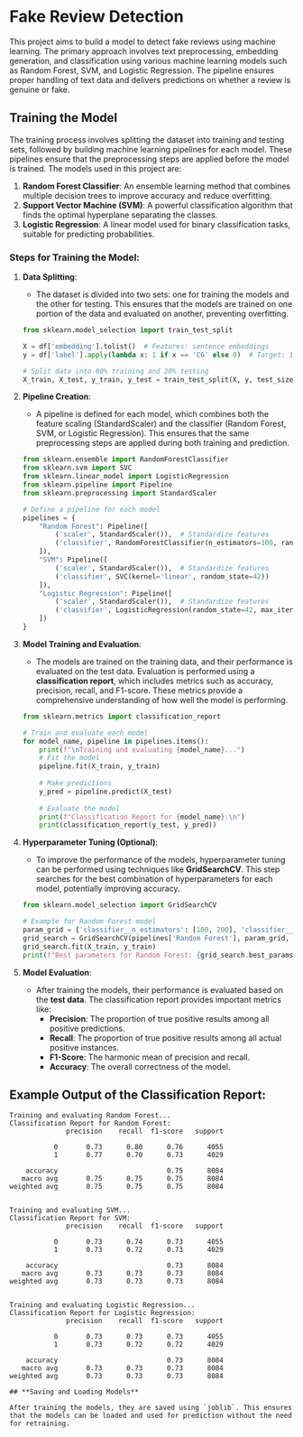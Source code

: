 # Fake Review Detection

This project aims to build a model to detect fake reviews using machine learning. The primary approach involves text preprocessing, embedding generation, and classification using various machine learning models such as Random Forest, SVM, and Logistic Regression. The pipeline ensures proper handling of text data and delivers predictions on whether a review is genuine or fake.

## Training the Model

The training process involves splitting the dataset into training and testing sets, followed by building machine learning pipelines for each model. These pipelines ensure that the preprocessing steps are applied before the model is trained. The models used in this project are:

1. **Random Forest Classifier**: An ensemble learning method that combines multiple decision trees to improve accuracy and reduce overfitting.
2. **Support Vector Machine (SVM)**: A powerful classification algorithm that finds the optimal hyperplane separating the classes.
3. **Logistic Regression**: A linear model used for binary classification tasks, suitable for predicting probabilities.

### Steps for Training the Model:

1. **Data Splitting**:
   - The dataset is divided into two sets: one for training the models and the other for testing. This ensures that the models are trained on one portion of the data and evaluated on another, preventing overfitting.

    ```python
    from sklearn.model_selection import train_test_split

    X = df['embedding'].tolist()  # Features: sentence embeddings
    y = df['label'].apply(lambda x: 1 if x == 'CG' else 0)  # Target: 1 for 'CG', 0 for 'OR'
    
    # Split data into 80% training and 20% testing
    X_train, X_test, y_train, y_test = train_test_split(X, y, test_size=0.2, random_state=42)
    ```

2. **Pipeline Creation**:
   - A pipeline is defined for each model, which combines both the feature scaling (StandardScaler) and the classifier (Random Forest, SVM, or Logistic Regression). This ensures that the same preprocessing steps are applied during both training and prediction.

    ```python
    from sklearn.ensemble import RandomForestClassifier
    from sklearn.svm import SVC
    from sklearn.linear_model import LogisticRegression
    from sklearn.pipeline import Pipeline
    from sklearn.preprocessing import StandardScaler

    # Define a pipeline for each model
    pipelines = {
        "Random Forest": Pipeline([
            ('scaler', StandardScaler()),  # Standardize features
            ('classifier', RandomForestClassifier(n_estimators=100, random_state=42))
        ]),
        "SVM": Pipeline([
            ('scaler', StandardScaler()),  # Standardize features
            ('classifier', SVC(kernel='linear', random_state=42))
        ]),
        "Logistic Regression": Pipeline([
            ('scaler', StandardScaler()),  # Standardize features
            ('classifier', LogisticRegression(random_state=42, max_iter=1000))
        ])
    }
    ```

3. **Model Training and Evaluation**:
   - The models are trained on the training data, and their performance is evaluated on the test data. Evaluation is performed using a **classification report**, which includes metrics such as accuracy, precision, recall, and F1-score. These metrics provide a comprehensive understanding of how well the model is performing.

    ```python
    from sklearn.metrics import classification_report

    # Train and evaluate each model
    for model_name, pipeline in pipelines.items():
        print(f"\nTraining and evaluating {model_name}...")
        # Fit the model
        pipeline.fit(X_train, y_train)
        
        # Make predictions
        y_pred = pipeline.predict(X_test)
        
        # Evaluate the model
        print(f"Classification Report for {model_name}:\n")
        print(classification_report(y_test, y_pred))
    ```

4. **Hyperparameter Tuning (Optional)**:
   - To improve the performance of the models, hyperparameter tuning can be performed using techniques like **GridSearchCV**. This step searches for the best combination of hyperparameters for each model, potentially improving accuracy.

    ```python
    from sklearn.model_selection import GridSearchCV

    # Example for Random Forest model
    param_grid = {'classifier__n_estimators': [100, 200], 'classifier__max_depth': [10, 20, None]}
    grid_search = GridSearchCV(pipelines['Random Forest'], param_grid, cv=5, scoring='accuracy')
    grid_search.fit(X_train, y_train)
    print(f"Best parameters for Random Forest: {grid_search.best_params_}")
    ```

5. **Model Evaluation**:
   - After training the models, their performance is evaluated based on the **test data**. The classification report provides important metrics like:
     - **Precision**: The proportion of true positive results among all positive predictions.
     - **Recall**: The proportion of true positive results among all actual positive instances.
     - **F1-Score**: The harmonic mean of precision and recall.
     - **Accuracy**: The overall correctness of the model.

## **Example Output of the Classification Report**:

```plaintext
Training and evaluating Random Forest...
Classification Report for Random Forest:
              precision    recall  f1-score   support

           0       0.73      0.80      0.76      4055
           1       0.77      0.70      0.73      4029

    accuracy                           0.75      8084
   macro avg       0.75      0.75      0.75      8084
weighted avg       0.75      0.75      0.75      8084


Training and evaluating SVM...
Classification Report for SVM:
              precision    recall  f1-score   support

           0       0.73      0.74      0.73      4055
           1       0.73      0.72      0.73      4029

    accuracy                           0.73      8084
   macro avg       0.73      0.73      0.73      8084
weighted avg       0.73      0.73      0.73      8084


Training and evaluating Logistic Regression...
Classification Report for Logistic Regression:
              precision    recall  f1-score   support

           0       0.73      0.73      0.73      4055
           1       0.73      0.72      0.72      4029

    accuracy                           0.73      8084
   macro avg       0.73      0.73      0.73      8084
weighted avg       0.73      0.73      0.73      8084

## **Saving and Loading Models**

After training the models, they are saved using `joblib`. This ensures that the models can be loaded and used for prediction without the need for retraining.

